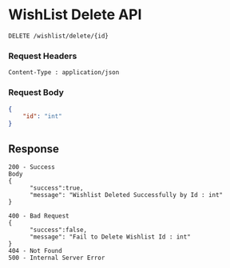 # WishList Delete API 
```
DELETE /wishlist/delete/{id}
```

### Request Headers
```
Content-Type : application/json
```

### Request Body
``` json
{
    "id": "int"
}
```
## Response
```
200 - Success
Body
{
      "success":true,
      "message": "Wishlist Deleted Successfully by Id : int"
}

400 - Bad Request 
{
      "success":false,
      "message": "Fail to Delete Wishlist Id : int"
}
404 - Not Found
500 - Internal Server Error